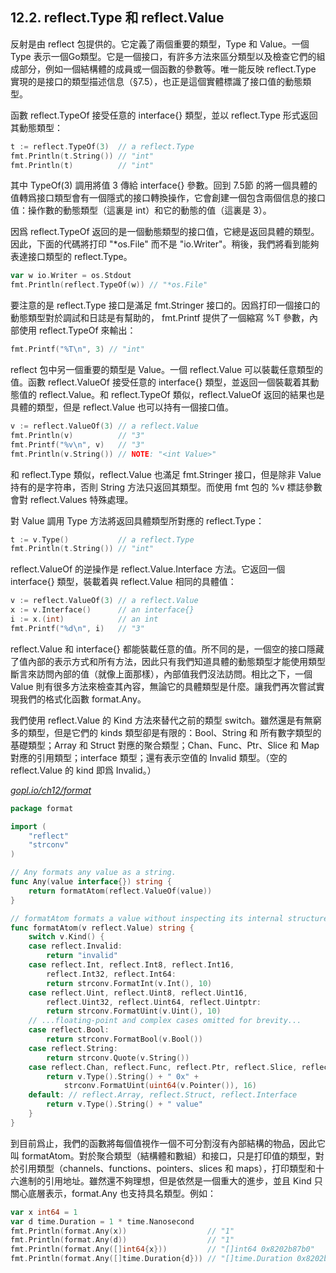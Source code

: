 ## 12.2. reflect.Type 和 reflect.Value

反射是由 reflect 包提供的。它定義了兩個重要的類型，Type 和 Value。一個 Type 表示一個Go類型。它是一個接口，有許多方法來區分類型以及檢查它們的組成部分，例如一個結構體的成員或一個函數的參數等。唯一能反映 reflect.Type 實現的是接口的類型描述信息（§7.5），也正是這個實體標識了接口值的動態類型。

函數 reflect.TypeOf 接受任意的 interface{} 類型，並以 reflect.Type 形式返回其動態類型：

```Go
t := reflect.TypeOf(3)  // a reflect.Type
fmt.Println(t.String()) // "int"
fmt.Println(t)          // "int"
```

其中 TypeOf(3) 調用將值 3 傳給 interface{} 參數。回到 7.5節 的將一個具體的值轉爲接口類型會有一個隱式的接口轉換操作，它會創建一個包含兩個信息的接口值：操作數的動態類型（這裏是 int）和它的動態的值（這裏是 3）。

因爲 reflect.TypeOf 返回的是一個動態類型的接口值，它總是返回具體的類型。因此，下面的代碼將打印 "*os.File" 而不是 "io.Writer"。稍後，我們將看到能夠表達接口類型的 reflect.Type。

```Go
var w io.Writer = os.Stdout
fmt.Println(reflect.TypeOf(w)) // "*os.File"
```

要注意的是 reflect.Type 接口是滿足 fmt.Stringer 接口的。因爲打印一個接口的動態類型對於調試和日誌是有幫助的， fmt.Printf 提供了一個縮寫 %T 參數，內部使用 reflect.TypeOf 來輸出：

```Go
fmt.Printf("%T\n", 3) // "int"
```

reflect 包中另一個重要的類型是 Value。一個 reflect.Value 可以裝載任意類型的值。函數 reflect.ValueOf 接受任意的 interface{} 類型，並返回一個裝載着其動態值的 reflect.Value。和 reflect.TypeOf 類似，reflect.ValueOf 返回的結果也是具體的類型，但是 reflect.Value 也可以持有一個接口值。

```Go
v := reflect.ValueOf(3) // a reflect.Value
fmt.Println(v)          // "3"
fmt.Printf("%v\n", v)   // "3"
fmt.Println(v.String()) // NOTE: "<int Value>"
```

和 reflect.Type 類似，reflect.Value 也滿足 fmt.Stringer 接口，但是除非 Value 持有的是字符串，否則 String 方法只返回其類型。而使用 fmt 包的 %v 標誌參數會對 reflect.Values 特殊處理。

對 Value 調用 Type 方法將返回具體類型所對應的 reflect.Type：

```Go
t := v.Type()           // a reflect.Type
fmt.Println(t.String()) // "int"
```

reflect.ValueOf 的逆操作是 reflect.Value.Interface 方法。它返回一個 interface{} 類型，裝載着與 reflect.Value 相同的具體值：

```Go
v := reflect.ValueOf(3) // a reflect.Value
x := v.Interface()      // an interface{}
i := x.(int)            // an int
fmt.Printf("%d\n", i)   // "3"
```

reflect.Value 和 interface{} 都能裝載任意的值。所不同的是，一個空的接口隱藏了值內部的表示方式和所有方法，因此只有我們知道具體的動態類型才能使用類型斷言來訪問內部的值（就像上面那樣），內部值我們沒法訪問。相比之下，一個 Value 則有很多方法來檢查其內容，無論它的具體類型是什麼。讓我們再次嘗試實現我們的格式化函數 format.Any。

我們使用 reflect.Value 的 Kind 方法來替代之前的類型 switch。雖然還是有無窮多的類型，但是它們的 kinds 類型卻是有限的：Bool、String 和 所有數字類型的基礎類型；Array 和 Struct 對應的聚合類型；Chan、Func、Ptr、Slice 和 Map 對應的引用類型；interface 類型；還有表示空值的 Invalid 類型。（空的 reflect.Value 的 kind 即爲 Invalid。）

<u><i>gopl.io/ch12/format</i></u>
```Go
package format

import (
	"reflect"
	"strconv"
)

// Any formats any value as a string.
func Any(value interface{}) string {
	return formatAtom(reflect.ValueOf(value))
}

// formatAtom formats a value without inspecting its internal structure.
func formatAtom(v reflect.Value) string {
	switch v.Kind() {
	case reflect.Invalid:
		return "invalid"
	case reflect.Int, reflect.Int8, reflect.Int16,
		reflect.Int32, reflect.Int64:
		return strconv.FormatInt(v.Int(), 10)
	case reflect.Uint, reflect.Uint8, reflect.Uint16,
		reflect.Uint32, reflect.Uint64, reflect.Uintptr:
		return strconv.FormatUint(v.Uint(), 10)
	// ...floating-point and complex cases omitted for brevity...
	case reflect.Bool:
		return strconv.FormatBool(v.Bool())
	case reflect.String:
		return strconv.Quote(v.String())
	case reflect.Chan, reflect.Func, reflect.Ptr, reflect.Slice, reflect.Map:
		return v.Type().String() + " 0x" +
			strconv.FormatUint(uint64(v.Pointer()), 16)
	default: // reflect.Array, reflect.Struct, reflect.Interface
		return v.Type().String() + " value"
	}
}
```

到目前爲止，我們的函數將每個值視作一個不可分割沒有內部結構的物品，因此它叫 formatAtom。對於聚合類型（結構體和數組）和接口，只是打印值的類型，對於引用類型（channels、functions、pointers、slices 和 maps），打印類型和十六進制的引用地址。雖然還不夠理想，但是依然是一個重大的進步，並且 Kind 只關心底層表示，format.Any 也支持具名類型。例如：

```Go
var x int64 = 1
var d time.Duration = 1 * time.Nanosecond
fmt.Println(format.Any(x))                  // "1"
fmt.Println(format.Any(d))                  // "1"
fmt.Println(format.Any([]int64{x}))         // "[]int64 0x8202b87b0"
fmt.Println(format.Any([]time.Duration{d})) // "[]time.Duration 0x8202b87e0"
```
